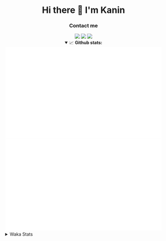 <div align="center">
 <h1>Hi there 👋 I'm Kanin</h1>
 <h3>Contact me</h3>
 <a href="mailto:im@kanin.dev"><img src="https://img.shields.io/badge/gmail-%23D14836.svg?&style=for-the-badge&logo=gmail&logoColor=white"/></a>
 <a href="https://twitter.com/KaninTwt"><img src="https://img.shields.io/badge/twitter-%231DA1F2.svg?&style=for-the-badge&logo=twitter&logoColor=white"/></a>
 <a href="https://www.linkedin.com/in/KaninDev"><img src="https://img.shields.io/badge/linkedin-%230077B5.svg?&style=for-the-badge&logo=linkedin&logoColor=white"/></a>
<details open>
  <summary>📈 <b>Github stats:</b></summary>
  <img src="https://github.com/Kanin/Kanin/blob/master/scripts/GitHubStats/generated/overview.svg"/>
  <img src="https://github.com/Kanin/Kanin/blob/master/scripts/GitHubStats/generated/languages.svg"/>
</details>
</div>

<details>
 <summary>Waka Stats</summary>

<!--START_SECTION:waka-->
![Code Time](http://img.shields.io/badge/Code%20Time-2%2C149%20hrs%2051%20mins-blue)

![Profile Views](http://img.shields.io/badge/Profile%20Views-0-blue)

![Lines of code](https://img.shields.io/badge/From%20Hello%20World%20I%27ve%20Written-548.7%20thousand%20lines%20of%20code-blue)

**🐱 My GitHub Data** 

> 📦 103.9 kB Used in GitHub's Storage 
 > 
> 🏆 579 Contributions in the Year 2023
 > 
> 🚫 Not Opted to Hire
 > 
> 📜 23 Public Repositories 
 > 
> 🔑 11 Private Repositories 
 > 
**I'm an Early 🐤** 

```text
🌞 Morning                2239 commits        ██████░░░░░░░░░░░░░░░░░░░   25.81 % 
🌆 Daytime                2731 commits        ████████░░░░░░░░░░░░░░░░░   31.48 % 
🌃 Evening                2520 commits        ███████░░░░░░░░░░░░░░░░░░   29.05 % 
🌙 Night                  1186 commits        ███░░░░░░░░░░░░░░░░░░░░░░   13.67 % 
```
📅 **I'm Most Productive on Monday** 

```text
Monday                   1664 commits        █████░░░░░░░░░░░░░░░░░░░░   19.18 % 
Tuesday                  1200 commits        ███░░░░░░░░░░░░░░░░░░░░░░   13.83 % 
Wednesday                844 commits         ██░░░░░░░░░░░░░░░░░░░░░░░   09.73 % 
Thursday                 1330 commits        ████░░░░░░░░░░░░░░░░░░░░░   15.33 % 
Friday                   1474 commits        ████░░░░░░░░░░░░░░░░░░░░░   16.99 % 
Saturday                 823 commits         ██░░░░░░░░░░░░░░░░░░░░░░░   09.49 % 
Sunday                   1341 commits        ████░░░░░░░░░░░░░░░░░░░░░   15.46 % 
```


📊 **This Week I Spent My Time On** 

```text
🕑︎ Time Zone: America/New_York

💬 Programming Languages: 
Python                   9 hrs 57 mins       ███████████████████████░░   91.81 % 
SQL                      26 mins             █░░░░░░░░░░░░░░░░░░░░░░░░   04.06 % 
virtualenv               19 mins             █░░░░░░░░░░░░░░░░░░░░░░░░   02.92 % 
Bash                     3 mins              ░░░░░░░░░░░░░░░░░░░░░░░░░   00.60 % 
Log File                 1 min               ░░░░░░░░░░░░░░░░░░░░░░░░░   00.22 % 

🔥 Editors: 
PyCharm                  10 hrs 50 mins      █████████████████████████   100.00 % 

🐱‍💻 Projects: 
Community-Bot            10 hrs 8 mins       ███████████████████████░░   93.60 % 
P4P                      26 mins             █░░░░░░░░░░░░░░░░░░░░░░░░   04.08 % 
Unknown Project          9 mins              ░░░░░░░░░░░░░░░░░░░░░░░░░   01.41 % 
VoiceSphere              5 mins              ░░░░░░░░░░░░░░░░░░░░░░░░░   00.90 % 

💻 Operating System: 
Windows                  10 hrs 50 mins      █████████████████████████   100.00 % 
```

**I Mostly Code in Python** 

```text
Python                   28 repos            ████████████████░░░░░░░░░   63.64 % 
Java                     6 repos             ███░░░░░░░░░░░░░░░░░░░░░░   13.64 % 
JavaScript               3 repos             ██░░░░░░░░░░░░░░░░░░░░░░░   06.82 % 
Kotlin                   2 repos             █░░░░░░░░░░░░░░░░░░░░░░░░   04.55 % 
HTML                     1 repo              █░░░░░░░░░░░░░░░░░░░░░░░░   02.27 % 
```



**Timeline**

![Lines of Code chart](https://raw.githubusercontent.com/Kanin/Kanin/master/assets/bar_graph.png)


 Last Updated on 14/11/2023 04:04:20 UTC
<!--END_SECTION:waka-->
</details>
